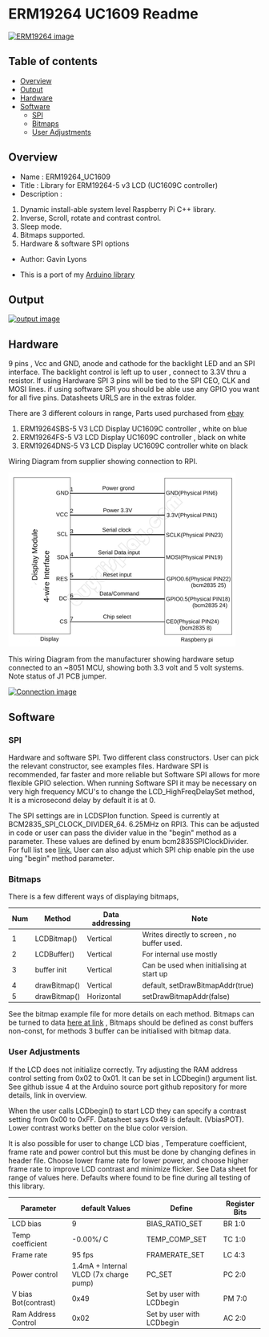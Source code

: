 # ERM19264 UC1609 Readme

[![ ERM19264 image](https://github.com/gavinlyonsrepo/ERM19264_UC1609/blob/main/extras/image/color.jpg)](https://github.com/gavinlyonsrepo/ERM19264_UC1609/blob/main/extras/image/color.jpg)

## Table of contents

  * [Overview](#overview)
  * [Output](#output)
  * [Hardware](#hardware)
  * [Software](#software)
	* [SPI](#spi)
	* [Bitmaps](#bitmaps)
	* [User Adjustments](#user-adjustments)


## Overview

* Name : ERM19264_UC1609
* Title : Library for ERM19264-5 v3 LCD (UC1609C controller)
* Description :

1. Dynamic install-able system level Raspberry Pi C++ library.
2. Inverse, Scroll, rotate and contrast control.
3. Sleep mode.
4. Bitmaps supported.
5. Hardware & software SPI options

* Author: Gavin Lyons

* This is a port of my [Arduino library](https://github.com/gavinlyonsrepo/ERM19264_UC1609)

## Output

[![ output image ](https://github.com/gavinlyonsrepo/Display_Lib_RPI/blob/main/extra/images/erm19264.jpg)](https://github.com/gavinlyonsrepo/Display_Lib_RPI/blob/main/extra/images/erm19264.jpg)

## Hardware

9 pins , Vcc and GND, anode and cathode for the backlight LED and an SPI interface.
The backlight control is left up to user , connect to 3.3V thru a resistor.
If using Hardware SPI 3 pins will be tied to the SPI CEO, CLK and MOSI lines. if using software SPI you should be able use any GPIO you want for all five pins. Datasheets URLS are in the extras folder.

There are 3 different colours in range, Parts used purchased from [ebay](https://www.ebay.ie/itm/2-inch-White-192x64-Graphic-LCD-Display-Module-UC1609-SPI-for-Arduino/293617684779?hash=item445cfa512b:g:10MAAOSwYV9e6xsi)

1. ERM19264SBS-5 V3 LCD Display UC1609C controller ,  white on blue
2. ERM19264FS-5 V3 LCD Display  UC1609C controller , black on white
3. ERM19264DNS-5 V3 LCD Display  UC1609C controller white on black

Wiring Diagram from supplier showing connection to RPI.

[![ Wiring image](https://github.com/gavinlyonsrepo/ERM19264_UC1609_RPI/blob/main/extras/image/wiring.png)](https://github.com/gavinlyonsrepo/ERM19264_UC1609_RPI/blob/main/extras/image/wiring.png)

This wiring Diagram from the manufacturer showing hardware setup connected to an ~8051 MCU, showing both 3.3 volt and 5 volt systems.
Note status of J1 PCB jumper.

[![ Connection image ](https://github.com/gavinlyonsrepo/ERM19264_UC1609/blob/main/extras/image/connect.jpg)](https://github.com/gavinlyonsrepo/ERM19264_UC1609/blob/main/extras/image/connect.jpg)

## Software

### SPI

Hardware and software SPI. Two different class constructors. User can pick the relevant constructor, 
see examples files. Hardware SPI is recommended, far faster and more reliable but Software SPI allows 
for more flexible GPIO selection. When running Software SPI it may be necessary on very high 
frequency MCU's to change the LCD_HighFreqDelaySet method, It is a microsecond delay by default it is at 0.

The SPI settings are in LCDSPIon function.
Speed is currently at BCM2835_SPI_CLOCK_DIVIDER_64. 
6.25MHz on RPI3. This can be adjusted in code or user can pass 
the divider value in the "begin" method as a parameter. These values are
defined by enum bcm2835SPIClockDivider. For full list see
[link.](http://www.airspayce.com/mikem/bcm2835/group__constants.html#gaf2e0ca069b8caef24602a02e8a00884e)
User can also adjust which SPI chip enable pin the use uing "begin" method parameter.

### Bitmaps

There is a few different ways of displaying bitmaps, 

| Num | Method | Data addressing | Note |
| ------ | ------ |  ------ |  ------ |  
| 1 | LCDBitmap() |  Vertical | Writes directly to screen , no buffer used. | 
| 2 | LCDBuffer() |   Vertical  | For internal use mostly | 
| 3 | buffer init  |  Vertical  |  Can be used when initialising  at start up| 
| 4 | drawBitmap() | Vertical | default,  setDrawBitmapAddr(true) | 
| 5 | drawBitmap() |   Horizontal | setDrawBitmapAddr(false) |

See the bitmap example file for more details on each method. Bitmaps can be turned to data [here at link]( https://javl.github.io/image2cpp/) , Bitmaps should be defined as const  buffers non-const, for methods 3 buffer can be initialised with bitmap data.

### User Adjustments

If the LCD does not initialize correctly. 
Try adjusting the RAM address control setting from 0x02 to 0x01. It can be set in LCDbegin() argument list.
See github issue 4 at the Arduino source port github repository for more details, link in overview.

When the user calls LCDbegin() to start LCD they can specify a contrast setting from 0x00 to 0xFF.
Datasheet says 0x49 is default. (VbiasPOT). Lower contrast works better on the blue color version.

It is also possible for user to change LCD bias ,  Temperature coefficient, frame rate and power control but this must be done by changing defines in header file. Choose lower frame rate for lower power, and choose higher frame rate to improve LCD contrast and minimize flicker. See Data sheet for range of values here. Defaults where found to be fine during all testing of this library.

| Parameter | default Values |  Define | Register Bits|
| ------ | ------ |  ------ | ------ |
| LCD bias |  9 | BIAS_RATIO_SET | BR 1:0 |
| Temp coefficient | -0.00%/ C |  TEMP_COMP_SET | TC 1:0  |
| Frame rate | 95 fps |  FRAMERATE_SET |  LC 4:3 |
| Power control | 1.4mA + Internal VLCD (7x charge pump) |  PC_SET | PC 2:0 |
| V bias Bot(contrast) | 0x49 |  Set by user with LCDbegin | PM 7:0 |
| Ram Address Control | 0x02 |  Set by user with LCDbegin  | AC 2:0 |
